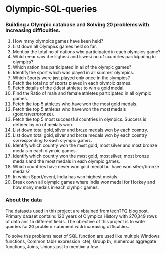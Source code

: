 # Olympic-SQL-queries
### Building a Olympic database and Solving 20 problems with increasing difficulties.
1.	How many olympics games have been held?
2.	List down all Olympics games held so far.
3.	Mention the total no of nations who participated in each olympics game?
4.	Which year saw the highest and lowest no of countries participating in olympics?
5.	Which nation has participated in all of the olympic games?
6.	Identify the sport which was played in all summer olympics.
7.	Which Sports were just played only once in the olympics?
8.	Fetch the total no of sports played in each olympic games.
9.	Fetch details of the oldest athletes to win a gold medal.
10.	Find the Ratio of male and female athletes participated in all olympic games.
11.	Fetch the top 5 athletes who have won the most gold medals.
12.	Fetch the top 5 athletes who have won the most medals (gold/silver/bronze).
13.	Fetch the top 5 most successful countries in olympics. Success is defined by no of medals won.
14.	List down total gold, silver and broze medals won by each country.
15.	List down total gold, silver and broze medals won by each country corresponding to each olympic games.
16.	Identify which country won the most gold, most silver and most bronze medals in each olympic games.
17.	Identify which country won the most gold, most silver, most bronze medals and the most medals in each olympic games.
18.	Which countries have never won gold medal but have won silver/bronze medals?
19.	In which Sport/event, India has won highest medals.
20.	Break down all olympic games where india won medal for Hockey and how many medals in each olympic games.

### About the data
The datasets used in this project are obtained from techTFQ blog post. 
Primary dataset contains 120 years of Olympics History with 270,349 rows of data and 15 different fields. The objective of this project is to write queries for 20 problem statement with increasing difficulties. 

To solve this problems most of SQL function are used like multiple Windows functions, Common table expression (cte), Group by, numerous aggregate functions, Joins, Unions just to mention a few.
